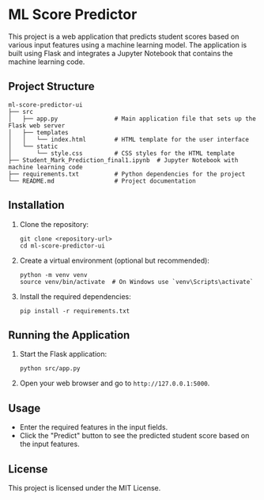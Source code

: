# ML Score Predictor

This project is a web application that predicts student scores based on various input features using a machine learning model. The application is built using Flask and integrates a Jupyter Notebook that contains the machine learning code.

## Project Structure

```
ml-score-predictor-ui
├── src
│   ├── app.py                # Main application file that sets up the Flask web server
│   ├── templates
│   │   └── index.html        # HTML template for the user interface
│   └── static
│       └── style.css         # CSS styles for the HTML template
├── Student_Mark_Prediction_final1.ipynb  # Jupyter Notebook with machine learning code
├── requirements.txt          # Python dependencies for the project
└── README.md                 # Project documentation
```

## Installation

1. Clone the repository:
   ```
   git clone <repository-url>
   cd ml-score-predictor-ui
   ```

2. Create a virtual environment (optional but recommended):
   ```
   python -m venv venv
   source venv/bin/activate  # On Windows use `venv\Scripts\activate`
   ```

3. Install the required dependencies:
   ```
   pip install -r requirements.txt
   ```

## Running the Application

1. Start the Flask application:
   ```
   python src/app.py
   ```

2. Open your web browser and go to `http://127.0.0.1:5000`.

## Usage

- Enter the required features in the input fields.
- Click the "Predict" button to see the predicted student score based on the input features.

## License

This project is licensed under the MIT License.